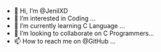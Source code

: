 - 👋 Hi, I’m @JenilXD
- 👀 I’m interested in Coding ...
- 🌱 I’m currently learning C Language ...
- 💞️ I’m looking to collaborate on C Programmers...
- 📫 How to reach me on @GitHub ...

<!---
JenilXD/JenilXD is a ✨ special ✨ repository because its `README.md` (this file) appears on your GitHub profile.
You can click the Preview link to take a look at your changes.
--->
